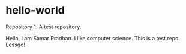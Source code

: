 # hello-world
Repository 1. A test repository.

Hello, I am Samar Pradhan.
I like computer science. This is a test repo. Lessgo!
